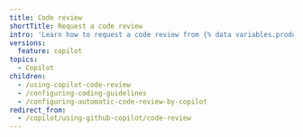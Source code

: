 ```yaml
---
title: Code review
shortTitle: Request a code review
intro: 'Learn how to request a code review from {% data variables.product.prodname_copilot %}.'
versions:
  feature: copilot
topics:
  - Copilot
children:
  - /using-copilot-code-review
  - /configuring-coding-guidelines
  - /configuring-automatic-code-review-by-copilot
redirect_from:
  - /copilot/using-github-copilot/code-review
---
```

